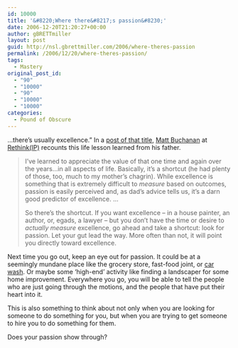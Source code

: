 ```yaml
---
id: 10000
title: '&#8220;Where there&#8217;s passion&#8230;'
date: 2006-12-20T21:20:27+00:00
author: gBRETTmiller
layout: post
guid: http://nsl.gbrettmiller.com/2006/where-theres-passion
permalink: /2006/12/20/where-theres-passion/
tags:
  - Mastery
original_post_id:
  - "90"
  - "10000"
  - "90"
  - "10000"
  - "10000"
categories:
  - Pound of Obscure
---
```

&#8230;there&#8217;s usually excellence.&#8221; In a [post of that title](http://www.rethinkip.com/archives/where_theres_passion_theres_usually_excellence.html "Rethink(IP): Where there's passion, there's usually excellence"), [Matt Buchanan](http://rethinkip.com/rethinkrs/ "Rethink(IP) - Rethinkrs") at [Rethink(IP)](http://www.rethinkip.com/ "Rethink(IP)") recounts this life lesson learned from his father.

<blockquote title="Rethink(IP): Where there's passion, there's usually excellence" cite="http://www.rethinkip.com/archives/where_theres_passion_theres_usually_excellence.html">
  <p>
    I’ve learned to appreciate the value of that one time and again over the years…in all aspects of life. Basically, it’s a shortcut (he had plenty of those, too, much to my mother’s chagrin). While excellence is something that is extremely difficult to <em>measure</em> based on outcomes, passion is easily perceived and, as dad’s advice tells us, it’s a darn good predictor of excellence. &#8230;
  </p>
  
  <p>
    So there’s the shortcut. If you want excellence – in a house painter, an author, or, egads, a lawyer – but you don’t have the time or desire to <em>actually measure</em> excellence, go ahead and take a shortcut: look for passion. Let your gut lead the way. More often than not, it will point you directly toward excellence.
  </p>
</blockquote>

Next time you go out, keep an eye out for passion. It could be at a seemingly mundane place like the grocery store, fast-food joint, or [car wash](http://nsl.blogspot.com/2003/10/personal-mastery.html "...no straight lines...:  Personal mastery"). Or maybe some &#8216;high-end&#8217; activity like finding a landscaper for some home improvement. Everywhere you go, you will be able to tell the people who are just going through the motions, and the people that have put their heart into it.

This is also something to think about not only when you are looking for someone to do something for you, but when you are trying to get someone to hire you to do something for them.

Does your passion show through?